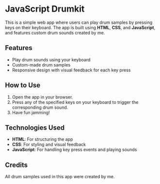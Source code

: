 # JavaScript Drumkit

This is a simple web app where users can play drum samples by pressing keys on their keyboard. The app is built using **HTML**, **CSS**, and **JavaScript**, and features custom drum sounds created by me.

## Features

- Play drum sounds using your keyboard
- Custom-made drum samples
- Responsive design with visual feedback for each key press

## How to Use

1. Open the app in your browser.
2. Press any of the specified keys on your keyboard to trigger the corresponding drum sound.
3. Have fun jamming!

## Technologies Used

- **HTML**: For structuring the app
- **CSS**: For styling and visual feedback
- **JavaScript**: For handling key press events and playing sounds

## Credits

All drum samples used in this app were created by me.

